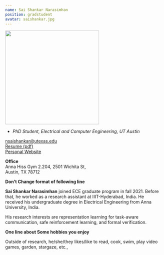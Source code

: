 ```yaml
---
name: Sai Shankar Narasimhan 
position: gradstudent
avatar: saishankar.jpg 
---
```


<img width="300" src="{{site.baseurl}}/images/people/{{page.avatar}}" data-action="zoom">

- _PhD Student, Electrical and Computer Engineering, UT Austin_<br>

<i class="fa fa-envelope-o"></i> nsaishankar@utexas.edu<br>
<i class="fa fa-newspaper-o"></i> [Resume (pdf)](/documents/resume_ssn.pdf)<br>
<i class="fa fa-external-link"></i> [Personal Website](https://saishankarn.github.io/)

**Office**<br>
Anna Hiss Gym 2.204, 2501 Wichita St,<br>
Austin, TX 78712

**Don't Change format of following line**

<span class="sc">**Sai Shankar Narasimhan**</span> joined ECE graduate program in fall 2021. Before that, he worked as a research assistant at IIIT-Hyderabad, India. He received his undergraduate degree in Electrical Engineering from Anna University, India. 

His research interests are representation learning for task-aware communication, safe reinforcement learning, and formal verification.

**One line about Some hobbies you enjoy**

Outside of research, he/she/they likes/like to read, cook, swim, play video games, garden, stargaze, etc.,
